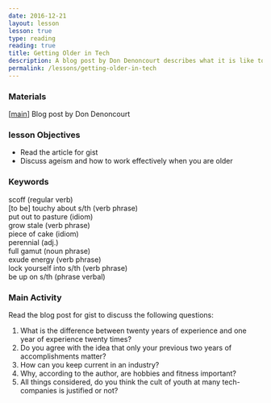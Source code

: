 ```yaml
---
date: 2016-12-21
layout: lesson
lesson: true
type: reading
reading: true
title: Getting Older in Tech
description: A blog post by Don Denoncourt describes what it is like to be older in an industry that is obsessed with youth and openly discriminates against older engineers
permalink: /lessons/getting-older-in-tech
---
```


### Materials
[<a href="http://corgibytes.com/blog/2016/12/06/getting-old-er-in-tech/" target="_blank">main</a>] Blog post by Don Denoncourt

### lesson Objectives

- Read the article for gist
- Discuss ageism and how to work effectively when you are older

### Keywords

scoff (regular verb)  
[to be] touchy about s/th (verb phrase)  
put out to pasture (idiom)  
grow stale (verb phrase)  
piece of cake (idiom)  
perennial (adj.)  
full gamut (noun phrase)  
exude energy (verb phrase)    
lock yourself into s/th (verb phrase)  
be up on s/th (phrase verbal)  

### Main Activity

Read the blog post for gist to discuss the following questions:

1. What is the difference between twenty years of experience and one year of experience twenty times?
2. Do you agree with the idea that only your previous two years of accomplishments matter?
3. How can you keep current in an industry?
4. Why, according to the author, are hobbies and fitness important?
5. All things considered, do you think the cult of youth at many tech-companies is justified or not? 
